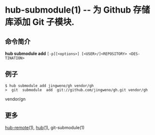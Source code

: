 # hub-submodule(1) -- 为 Github 存储库添加 Git 子模块.

## 命令简介

**hub submodule add** `[-p][<options>] [<USER>/]<REPOSITORY> <DES-
TINATION>`

## 例子

```
$ hub submodule add jingweno/gh vendor/gh
>  git  submodule  add  git://github.com/jingweno/gh.git vendor/gh
```

vendor/gn

## 更多

[hub-remote(1)](hub-remote.1.zh.md), [hub(1)](hub.1.zh.md), git-submodule(1)
